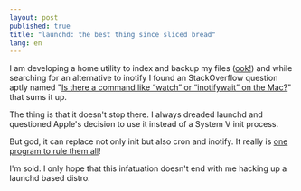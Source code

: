 ```yaml
---
layout: post
published: true
title: "launchd: the best thing since sliced bread"
lang: en
---
```


I am developing a home utility to index and backup my files ([ook!][]) and while
searching for an alternative to inotify I found an StackOverflow question aptly
named "[Is there a command like “watch” or “inotifywait” on the Mac?][]" that
sums it up.

The thing is that it doesn't stop there. I always dreaded launchd and questioned
Apple's decision to use it instead of a System V init process.

But god, it can replace not only init but also cron and inotify. It really is
[one program to rule them all][]!

I'm sold. I only hope that this infatuation doesn't end with me hacking up a
launchd based distro.

[ook!]: https://github.com/itorres/ook
[Is there a command like “watch” or “inotifywait” on the Mac?]: http://stackoverflow.com/questions/1515730/is-there-a-command-like-watch-or-inotifywait-on-the-mac
[one program to rule them all]: http://youtu.be/SjrtySM9Dns
